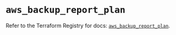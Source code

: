 # `aws_backup_report_plan`

Refer to the Terraform Registry for docs: [`aws_backup_report_plan`](https://registry.terraform.io/providers/hashicorp/aws/6.18.0/docs/resources/backup_report_plan).

